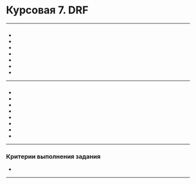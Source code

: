 # Курсовая 7. DRF 

 
_____
###  
*  
* 
*  
*  
*  
*  
*  

_____

### 

* 
* 
* 
* 
* 
* 
* 
* 
______

### Критерии выполнения задания

* 

______